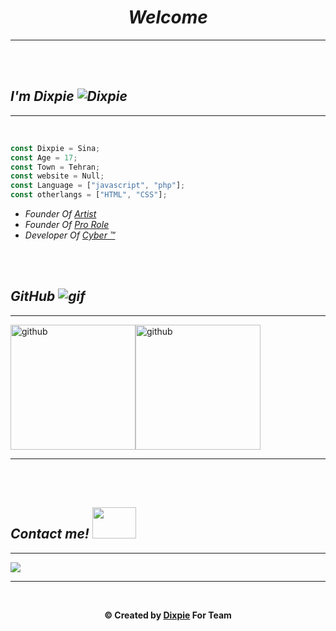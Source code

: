 <h1 align="center"><em>Welcome</em></h1>
<hr/>
<br/>
<br/>
<i><h2>I'm Dixpie <img src="https://user-images.githubusercontent.com/77354554/120365046-38d9c680-c323-11eb-8959-85bfd1661de8.gif" alt="Dixpie" Titel="Taj"/></h2></i>
<hr/>
<br/>

```javascript
const Dixpie = Sina;
const Age = 17;
const Town = Tehran;
const website = Null;
const Language = ["javascript", "php"];
const otherlangs = ["HTML", "CSS"];
```
<ul>
  <li><i>Founder Of <a href="https://discord.com/api/oauth2/authorize?client_id=849013641281404940&permissions=2184570688&scope=bot%20applications.commands">Artist</a></i></li>
  <li><i>Founder Of <a href="https://discord.com/api/oauth2/authorize?client_id=849013550613135360&permissions=8&scope=applications.commands%20bot">Pro Role</a></i></li>
  <li><i>Developer Of <a href="https://discord.gg/sZBAQ8Qc5v">Cyber ™</a></i></li>
</ul>
<br>
<br/>
<h2><i>GitHub <img src="https://user-images.githubusercontent.com/77354554/120591842-1397a600-c452-11eb-803c-af55aa5d0fca.gif" alt="gif"/></i></h2>
<hr>
<img src="https://github-readme-stats.vercel.app/api/top-langs?username=Dixpie&show_icons=true&locale=en&layout=compact&theme=radical" withd="100px" height="200px" alt="github"/><img src="https://github-readme-stats.vercel.app/api?username=Dixpie&show_icons=true&locale=en&theme=radical" withd="100px" height="200px" alt="github"/>
<hr>
<br>
<br>
<h2><i>Contact me! <img width="70px" height="50px" src="https://user-images.githubusercontent.com/77354554/120592230-bf40f600-c452-11eb-80be-426b562031eb.gif"/></i></h2>
<hr>
<a href="https://dsc.bio/thedixpie">
<img src="https://discord.c99.nl/widget/theme-4/843388894597873694.png"/>
  </a><br>
<hr>
<br>
<p align="center"><b>© Created by <a href="https://github.com/dixpie/">Dixpie</a> For Team </b></p>
